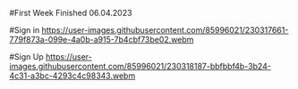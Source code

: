 #First Week Finished 06.04.2023

#Sign in
https://user-images.githubusercontent.com/85996021/230317661-779f873a-099e-4a0b-a915-7b4cbf73be02.webm

#Sign Up
https://user-images.githubusercontent.com/85996021/230318187-bbfbbf4b-3b24-4c31-a3bc-4293c4c98343.webm
